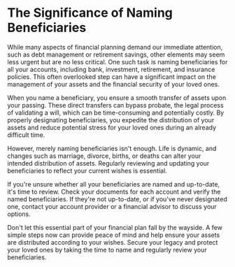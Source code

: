 # The Significance of Naming Beneficiaries

While many aspects of financial planning demand our immediate attention, such as debt management or retirement savings, other elements may seem less urgent but are no less critical. One such task is naming beneficiaries for all your accounts, including bank, investment, retirement, and insurance policies. This often overlooked step can have a significant impact on the management of your assets and the financial security of your loved ones.

When you name a beneficiary, you ensure a smooth transfer of assets upon your passing. These direct transfers can bypass probate, the legal process of validating a will, which can be time-consuming and potentially costly. By properly designating beneficiaries, you expedite the distribution of your assets and reduce potential stress for your loved ones during an already difficult time.

However, merely naming beneficiaries isn't enough. Life is dynamic, and changes such as marriage, divorce, births, or deaths can alter your intended distribution of assets. Regularly reviewing and updating your beneficiaries to reflect your current wishes is essential.

If you're unsure whether all your beneficiaries are named and up-to-date, it's time to review. Check your documents for each account and verify the named beneficiaries. If they're not up-to-date, or if you've never designated one, contact your account provider or a financial advisor to discuss your options.

Don't let this essential part of your financial plan fall by the wayside. A few simple steps now can provide peace of mind and help ensure your assets are distributed according to your wishes. Secure your legacy and protect your loved ones by taking the time to name and regularly review your beneficiaries.